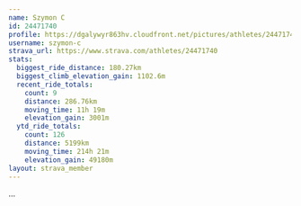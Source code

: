```yaml
---
name: Szymon C
id: 24471740
profile: https://dgalywyr863hv.cloudfront.net/pictures/athletes/24471740/7213253/3/large.jpg
username: szymon-c
strava_url: https://www.strava.com/athletes/24471740
stats:
  biggest_ride_distance: 180.27km
  biggest_climb_elevation_gain: 1102.6m
  recent_ride_totals:
    count: 9
    distance: 286.76km
    moving_time: 11h 19m
    elevation_gain: 3001m
  ytd_ride_totals:
    count: 126
    distance: 5199km
    moving_time: 214h 21m
    elevation_gain: 49180m
layout: strava_member
--- 
```

...
